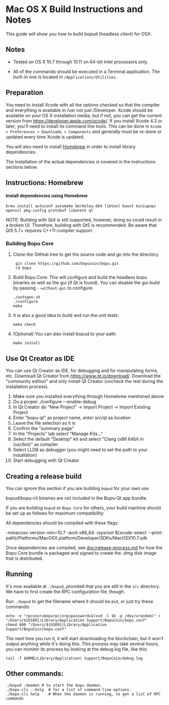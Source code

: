 Mac OS X Build Instructions and Notes
====================================
This guide will show you how to build bopud (headless client) for OSX.

Notes
-----

* Tested on OS X 10.7 through 10.11 on 64-bit Intel processors only.

* All of the commands should be executed in a Terminal application. The
built-in one is located in `/Applications/Utilities`.

Preparation
-----------

You need to install Xcode with all the options checked so that the compiler
and everything is available in /usr not just /Developer. Xcode should be
available on your OS X installation media, but if not, you can get the
current version from https://developer.apple.com/xcode/. If you install
Xcode 4.3 or later, you'll need to install its command line tools. This can
be done in `Xcode > Preferences > Downloads > Components` and generally must
be re-done or updated every time Xcode is updated.

You will also need to install [Homebrew](http://brew.sh) in order to install library
dependencies.

The installation of the actual dependencies is covered in the instructions
sections below.

Instructions: Homebrew
----------------------

#### Install dependencies using Homebrew

    brew install autoconf automake berkeley-db4 libtool boost miniupnpc openssl pkg-config protobuf libevent qt

NOTE: Building with Qt4 is still supported, however, doing so could result in a broken UI. Therefore, building with Qt5 is recommended. Be aware that Qt5 5.7+ requires C++11 compiler support.

### Building Bopu Core

1. Clone the GitHub tree to get the source code and go into the directory.

        git clone https://github.com/bopucoin/bopu.git
        cd bopu

2.  Build Bopu Core:
    This will configure and build the headless bopu binaries as well as the gui (if Qt is found).
    You can disable the gui build by passing `--without-gui` to configure.

        ./autogen.sh
        ./configure
        make

3.  It is also a good idea to build and run the unit tests:

        make check

4.  (Optional) You can also install bopud to your path:

        make install

Use Qt Creator as IDE
------------------------
You can use Qt Creator as IDE, for debugging and for manipulating forms, etc.
Download Qt Creator from https://www.qt.io/download/. Download the "community edition" and only install Qt Creator (uncheck the rest during the installation process).

1. Make sure you installed everything through Homebrew mentioned above
2. Do a proper ./configure --enable-debug
3. In Qt Creator do "New Project" -> Import Project -> Import Existing Project
4. Enter "bopu-qt" as project name, enter src/qt as location
5. Leave the file selection as it is
6. Confirm the "summary page"
7. In the "Projects" tab select "Manage Kits..."
8. Select the default "Desktop" kit and select "Clang (x86 64bit in /usr/bin)" as compiler
9. Select LLDB as debugger (you might need to set the path to your installation)
10. Start debugging with Qt Creator

Creating a release build
------------------------
You can ignore this section if you are building `bopud` for your own use.

bopud/bopu-cli binaries are not included in the Bopu-Qt.app bundle.

If you are building `bopud` or `Bopu Core` for others, your build machine should be set up
as follows for maximum compatibility:

All dependencies should be compiled with these flags:

 -mmacosx-version-min=10.7
 -arch x86_64
 -isysroot $(xcode-select --print-path)/Platforms/MacOSX.platform/Developer/SDKs/MacOSX10.7.sdk

Once dependencies are compiled, see [doc/release-process.md](release-process.md) for how the Bopu Core
bundle is packaged and signed to create the .dmg disk image that is distributed.

Running
-------

It's now available at `./bopud`, provided that you are still in the `src`
directory. We have to first create the RPC configuration file, though.

Run `./bopud` to get the filename where it should be put, or just try these
commands:

    echo -e "rpcuser=bopurpc\nrpcpassword=$(xxd -l 16 -p /dev/urandom)" > "/Users/${USER}/Library/Application Support/BopuCoin/bopu.conf"
    chmod 600 "/Users/${USER}/Library/Application Support/BopuCoin/bopu.conf"

The next time you run it, it will start downloading the blockchain, but it won't
output anything while it's doing this. This process may take several hours;
you can monitor its process by looking at the debug.log file, like this:

    tail -f $HOME/Library/Application\ Support/BopuCoin/debug.log

Other commands:
-------

    ./bopud -daemon # to start the bopu daemon.
    ./bopu-cli --help  # for a list of command-line options.
    ./bopu-cli help    # When the daemon is running, to get a list of RPC commands
